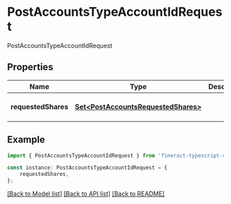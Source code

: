 # PostAccountsTypeAccountIdRequest

PostAccountsTypeAccountIdRequest

## Properties

Name | Type | Description | Notes
------------ | ------------- | ------------- | -------------
**requestedShares** | [**Set&lt;PostAccountsRequestedShares&gt;**](PostAccountsRequestedShares.md) |  | [optional] [default to undefined]

## Example

```typescript
import { PostAccountsTypeAccountIdRequest } from 'fineract-typescript-client';

const instance: PostAccountsTypeAccountIdRequest = {
    requestedShares,
};
```

[[Back to Model list]](../README.md#documentation-for-models) [[Back to API list]](../README.md#documentation-for-api-endpoints) [[Back to README]](../README.md)

